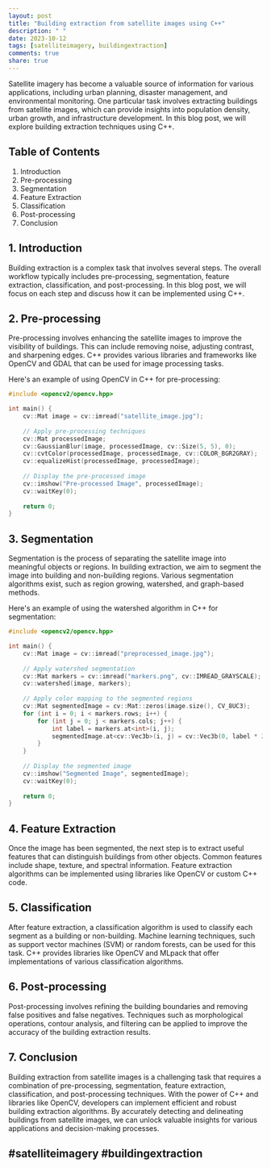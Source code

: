 ```yaml
---
layout: post
title: "Building extraction from satellite images using C++"
description: " "
date: 2023-10-12
tags: [satelliteimagery, buildingextraction]
comments: true
share: true
---
```


Satellite imagery has become a valuable source of information for various applications, including urban planning, disaster management, and environmental monitoring. One particular task involves extracting buildings from satellite images, which can provide insights into population density, urban growth, and infrastructure development. In this blog post, we will explore building extraction techniques using C++.

## Table of Contents
1. Introduction
2. Pre-processing
3. Segmentation
4. Feature Extraction
5. Classification
6. Post-processing
7. Conclusion

## 1. Introduction
Building extraction is a complex task that involves several steps. The overall workflow typically includes pre-processing, segmentation, feature extraction, classification, and post-processing. In this blog post, we will focus on each step and discuss how it can be implemented using C++.

## 2. Pre-processing
Pre-processing involves enhancing the satellite images to improve the visibility of buildings. This can include removing noise, adjusting contrast, and sharpening edges. C++ provides various libraries and frameworks like OpenCV and GDAL that can be used for image processing tasks.

Here's an example of using OpenCV in C++ for pre-processing:

```cpp
#include <opencv2/opencv.hpp>

int main() {
    cv::Mat image = cv::imread("satellite_image.jpg");
    
    // Apply pre-processing techniques
    cv::Mat processedImage;
    cv::GaussianBlur(image, processedImage, cv::Size(5, 5), 0);
    cv::cvtColor(processedImage, processedImage, cv::COLOR_BGR2GRAY);
    cv::equalizeHist(processedImage, processedImage);
    
    // Display the pre-processed image
    cv::imshow("Pre-processed Image", processedImage);
    cv::waitKey(0);
    
    return 0;
}
```

## 3. Segmentation
Segmentation is the process of separating the satellite image into meaningful objects or regions. In building extraction, we aim to segment the image into building and non-building regions. Various segmentation algorithms exist, such as region growing, watershed, and graph-based methods.

Here's an example of using the watershed algorithm in C++ for segmentation:

```cpp
#include <opencv2/opencv.hpp>

int main() {
    cv::Mat image = cv::imread("preprocessed_image.jpg");
    
    // Apply watershed segmentation
    cv::Mat markers = cv::imread("markers.png", cv::IMREAD_GRAYSCALE);
    cv::watershed(image, markers);
    
    // Apply color mapping to the segmented regions
    cv::Mat segmentedImage = cv::Mat::zeros(image.size(), CV_8UC3);
    for (int i = 0; i < markers.rows; i++) {
        for (int j = 0; j < markers.cols; j++) {
            int label = markers.at<int>(i, j);
            segmentedImage.at<cv::Vec3b>(i, j) = cv::Vec3b(0, label * 20, 0);
        }
    }
    
    // Display the segmented image
    cv::imshow("Segmented Image", segmentedImage);
    cv::waitKey(0);
    
    return 0;
}
```

## 4. Feature Extraction
Once the image has been segmented, the next step is to extract useful features that can distinguish buildings from other objects. Common features include shape, texture, and spectral information. Feature extraction algorithms can be implemented using libraries like OpenCV or custom C++ code.

## 5. Classification
After feature extraction, a classification algorithm is used to classify each segment as a building or non-building. Machine learning techniques, such as support vector machines (SVM) or random forests, can be used for this task. C++ provides libraries like OpenCV and MLpack that offer implementations of various classification algorithms.

## 6. Post-processing
Post-processing involves refining the building boundaries and removing false positives and false negatives. Techniques such as morphological operations, contour analysis, and filtering can be applied to improve the accuracy of the building extraction results.

## 7. Conclusion
Building extraction from satellite images is a challenging task that requires a combination of pre-processing, segmentation, feature extraction, classification, and post-processing techniques. With the power of C++ and libraries like OpenCV, developers can implement efficient and robust building extraction algorithms. By accurately detecting and delineating buildings from satellite images, we can unlock valuable insights for various applications and decision-making processes.

## #satelliteimagery #buildingextraction
